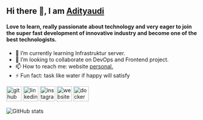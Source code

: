 ## Hi there 👋, I am [Adityaudi](https://www.adityaudi.my.id/)

#### Love to learn, really passionate about technology and very eager to join the super fast development of innovative industry and become one of the best technologists. 

- 🌱 I’m currently learning Infrastruktur server. 
- 👯 I’m looking to collaborate on DevOps and Frontend project. 
- 📫 How to reach me: website [personal.](adityaudi.my.id) 
- ⚡ Fun fact: task like water if happy will satisfy 


[<img src='https://cdn.jsdelivr.net/npm/simple-icons@3.0.1/icons/github.svg' alt='github' height='40'>](https://github.com/Adityaudi)  [<img src='https://cdn.jsdelivr.net/npm/simple-icons@3.0.1/icons/linkedin.svg' alt='linkedin' height='40'>](https://www.linkedin.com/in/adityaudi/)  [<img src='https://cdn.jsdelivr.net/npm/simple-icons@3.0.1/icons/instagram.svg' alt='instagram' height='40'>](https://www.instagram.com/adityaudi_/)  [<img src='https://cdn.jsdelivr.net/npm/simple-icons@3.0.1/icons/icloud.svg' alt='website' height='40'>](personal.adityaudi.my.id)  [<img src='https://cdn.jsdelivr.net/npm/simple-icons@3.0.1/icons/docker.svg' alt='docker' height='40'>](https://hub.docker.com/u/adityaudi/)  

![GitHub stats](https://github-readme-stats.vercel.app/api?username=Adityaudi&show_icons=true&count_private=true)  

